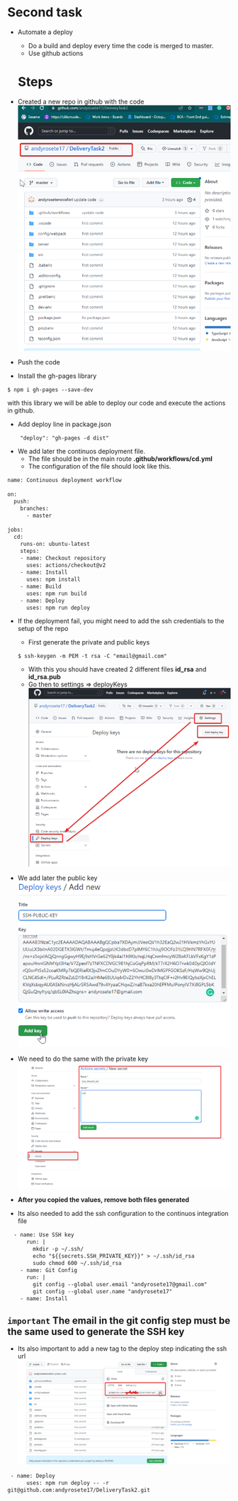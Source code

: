 # Second task

- Automate a deploy

  - Do a build and deploy every time the code is merged to master.
  - Use github actions

  # Steps

- Created a new repo in github with the code
  ![Repo](./assets/repo.png)
- Push the code
- Install the gh-pages library

```
$ npm i gh-pages --save-dev
```

with this library we will be able to deploy our code and execute the actions in github.

- Add deploy line in package.json

```
    "deploy": "gh-pages -d dist"
```

- We add later the continuos deployment file.
  - The file should be in the main route
    **.github/workflows/cd.yml**
  - The configuration of the file should look like this.

```
name: Continuous deployment workflow

on:
  push:
    branches:
      - master

jobs:
  cd:
    runs-on: ubuntu-latest
    steps:
    - name: Checkout repository
      uses: actions/checkout@v2
    - name: Install
      uses: npm install
    - name: Build
      uses: npm run build
    - name: Deploy
      uses: npm run deploy
```

- If the deployment fail, you might need to add the ssh credentials to the setup of the repo

  - First generate the private and public keys

  ```
  $ ssh-keygen -m PEM -t rsa -C "email@gmail.com"
  ```

  - With this you should have created 2 different files **id_rsa** and **id_rsa.pub**
  - Go then to settings => deployKeys
    ![deploySettings](./assets/deploykeys.png)

- We add later the public key
  ![publicKey](./assets/publicKey.png)

- We need to do the same with the private key
  ![privateKey](./assets/secretKey.png)

- **After you copied the values, remove both files generated**
- Its also needed to add the ssh configuration to the continuos integration file

```
  - name: Use SSH key
      run: |
        mkdir -p ~/.ssh/
        echo "${{secrets.SSH_PRIVATE_KEY}}" > ~/.ssh/id_rsa
        sudo chmod 600 ~/.ssh/id_rsa
    - name: Git Config
      run: |
        git config --global user.email "andyrosete17@gmail.com"
        git config --global user.name "andyrosete17"
    - name: Install
```

## `important` The email in the git config step must be the same used to generate the SSH key

- Its also important to add a new tag to the deploy step indicating the ssh url
  ![sshUrl](./assets/sshurl.png)

```
 - name: Deploy
      uses: npm run deploy -- -r git@github.com:andyrosete17/DeliveryTask2.git
```
